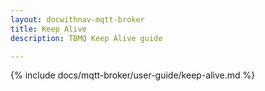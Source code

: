 ```yaml
---
layout: docwithnav-mqtt-broker
title: Keep Alive
description: TBMQ Keep Alive guide

---
```


{% include docs/mqtt-broker/user-guide/keep-alive.md %}
